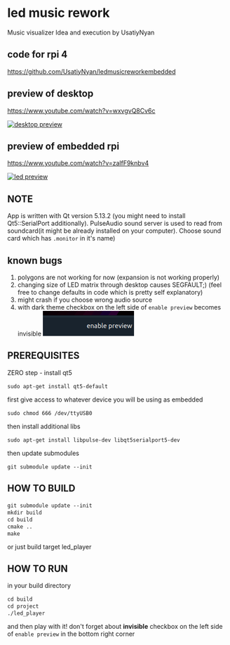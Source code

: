 # led music rework
Music visualizer
Idea and execution by UsatiyNyan
## code for rpi 4
https://github.com/UsatiyNyan/ledmusicreworkembedded
## preview of desktop
https://www.youtube.com/watch?v=wxvgvQ8Cv6c

[![desktop preview](https://img.youtube.com/vi/wxvgvQ8Cv6c/0.jpg)](https://www.youtube.com/watch?v=wxvgvQ8Cv6c "desktop preview")
## preview of embedded rpi
https://www.youtube.com/watch?v=zalfF9knbv4

[![led preview](https://img.youtube.com/vi/zalfF9knbv4/0.jpg)](https://www.youtube.com/watch?v=zalfF9knbv4 "led preview")
## NOTE
App is written with Qt version 5.13.2 (you might need to install Qt5::SerialPort additionally).
PulseAudio sound server is used to read from soundcard(it might be already installed on your computer).
Choose sound card which has `.monitor` in it's name) 
## known bugs
1) polygons are not working for now (expansion is not working properly)
2) changing size of LED matrix through desktop causes SEGFAULT;) (feel free to change defaults in code which is pretty self explanatory)
3) might crash if you choose wrong audio source
4) with dark theme checkbox on the left side of `enable preview` becomes invisible
![on the left](https://github.com/UsatiyNyan/ledmusicrework/blob/master/missing_checkbox.png?raw=true) 
## PREREQUISITES
ZERO step - install qt5
```shell script
sudo apt-get install qt5-default
```
first give access to whatever device you will be using as embedded
```shell script
sudo chmod 666 /dev/ttyUSB0
```
then install additional libs
```shell script
sudo apt-get install libpulse-dev libqt5serialport5-dev
```
then update submodules
```shell script
git submodule update --init
```
## HOW TO BUILD
```shell script
git submodule update --init
mkdir build
cd build
cmake ..
make
```
or just build target led_player
## HOW TO RUN
in your build directory
```shell script
cd build
cd project
./led_player
```
and then play with it! don't forget about <b>invisible</b> checkbox on the left side of `enable preview` in the bottom right corner
